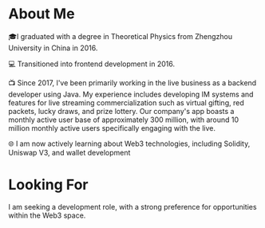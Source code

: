 # About Me

🎓I graduated with a degree in Theoretical Physics from Zhengzhou University in China in 2016.

💻 Transitioned into frontend development in 2016.

📺 Since 2017, I've been primarily working in the live business as a backend developer using Java.
My experience includes developing IM systems and features for live streaming commercialization such as virtual gifting, red packets, lucky draws, and prize lottery. 
Our company's app boasts a monthly active user base of approximately 300 million, with around 10 million monthly active users specifically engaging with the live.

🌐 I am now actively learning about Web3 technologies, including Solidity, Uniswap V3, and wallet development 

# Looking For
I am seeking a development role, with a strong preference for opportunities within the Web3 space.
